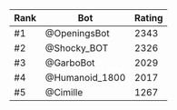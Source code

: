 Rank|Bot|Rating
---|---|---
#1|@OpeningsBot|2343
#2|@Shocky_BOT|2326
#3|@GarboBot|2029
#4|@Humanoid_1800|2017
#5|@Cimille|1267
